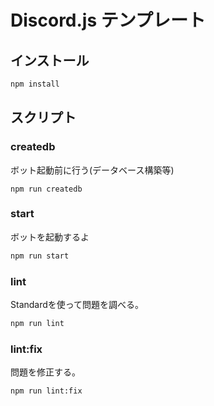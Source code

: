 # Discord.js テンプレート

## インストール

```bash
npm install
```

## スクリプト

### createdb

ボット起動前に行う(データベース構築等)

```
npm run createdb
```

### start

ボットを起動するよ

```bash
npm run start
```

### lint

Standardを使って問題を調べる。

```bash
npm run lint
```

### lint:fix

問題を修正する。

```bash
npm run lint:fix
```
